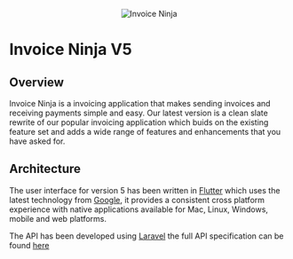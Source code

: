 <p align="center">
  <img alt="Invoice Ninja" src="https://raw.githubusercontent.com/hillelcoren/invoice-ninja/master/public/images/round_logo.png">
</p>

# Invoice Ninja V5 

## Overview

Invoice Ninja is a invoicing application that makes sending invoices and receiving payments simple and easy. Our latest version is a clean slate rewrite of our popular invoicing application which buids on the existing feature set and adds a wide range of features and enhancements that you have asked for.

## Architecture

The user interface for version 5 has been written in <a href="https://flutter.dev">Flutter</a> which uses the latest technology from <a href="https://www.google.com">Google</a>, it provides a consistent cross platform experience with native applications available for Mac, Linux, Windows, mobile and web platforms.

The API has been developed using <a href="https://laravel.com">Laravel</a> the full API specification can be found <a href="https://app.swaggerhub.com/apis/invoiceninja/invoiceninja/">here</a>